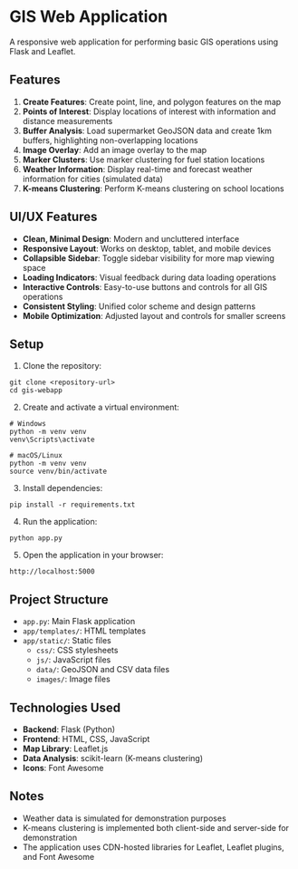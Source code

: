 # GIS Web Application

A responsive web application for performing basic GIS operations using Flask and Leaflet.

## Features

1. **Create Features**: Create point, line, and polygon features on the map
2. **Points of Interest**: Display locations of interest with information and distance measurements
3. **Buffer Analysis**: Load supermarket GeoJSON data and create 1km buffers, highlighting non-overlapping locations
4. **Image Overlay**: Add an image overlay to the map
5. **Marker Clusters**: Use marker clustering for fuel station locations
6. **Weather Information**: Display real-time and forecast weather information for cities (simulated data)
7. **K-means Clustering**: Perform K-means clustering on school locations

## UI/UX Features

- **Clean, Minimal Design**: Modern and uncluttered interface
- **Responsive Layout**: Works on desktop, tablet, and mobile devices
- **Collapsible Sidebar**: Toggle sidebar visibility for more map viewing space
- **Loading Indicators**: Visual feedback during data loading operations
- **Interactive Controls**: Easy-to-use buttons and controls for all GIS operations
- **Consistent Styling**: Unified color scheme and design patterns
- **Mobile Optimization**: Adjusted layout and controls for smaller screens

## Setup

1. Clone the repository:
```
git clone <repository-url>
cd gis-webapp
```

2. Create and activate a virtual environment:
```
# Windows
python -m venv venv
venv\Scripts\activate

# macOS/Linux
python -m venv venv
source venv/bin/activate
```

3. Install dependencies:
```
pip install -r requirements.txt
```

4. Run the application:
```
python app.py
```

5. Open the application in your browser:
```
http://localhost:5000
```

## Project Structure

- `app.py`: Main Flask application
- `app/templates/`: HTML templates
- `app/static/`: Static files
  - `css/`: CSS stylesheets
  - `js/`: JavaScript files
  - `data/`: GeoJSON and CSV data files
  - `images/`: Image files

## Technologies Used

- **Backend**: Flask (Python)
- **Frontend**: HTML, CSS, JavaScript
- **Map Library**: Leaflet.js
- **Data Analysis**: scikit-learn (K-means clustering)
- **Icons**: Font Awesome

## Notes

- Weather data is simulated for demonstration purposes
- K-means clustering is implemented both client-side and server-side for demonstration
- The application uses CDN-hosted libraries for Leaflet, Leaflet plugins, and Font Awesome 